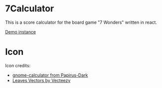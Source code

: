 # 7Calculator

This is a score calculator for the board game "7 Wonders" written in react.

[Demo instance](https://7c.rai.cx)

# Icon

Icon credits:

- [gnome-calculator from Papirus-Dark](https://github.com/PapirusDevelopmentTeam/papirus-icon-theme)
- [Leaves Vectors by Vecteezy](https://www.vecteezy.com/free-vector/leaves)
